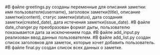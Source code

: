 #В файле greetings.py созданы переменные для описания заметки:  
имя пользователя(username), заголовок заметки(title), описание заметки(content), статус заметки(status), дата создания заметки(created_date), дата истечения заметки(issue_date).
#В файле date_changer.py преобразован формат дыты, пользователю показывается дата за исключением года.
#В файле add_input.py реализован ввод данных пользователем.
#В файле add_list.py создан список заголовков для заметок, которые хочет добавить пользователь.
#В файле final.py создан список всех данных о заметке.
